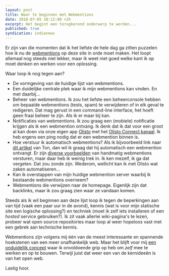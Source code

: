```yaml
---
layout: post
title: Waar te beginnen met Webmentions
date: 2018-07-05 10:12:00 +2h
excerpt: Het begint een terugkerend onderwerp te worden...
published: true
syndication: indienews
---
```

Er zijn van die momenten dat ik het liefste de hele dag ga zitten puzzelen hoe ik nu de [webmentions](/webmentions/) op deze site in orde moet maken. Het loopt allemaal nog steeds niet lekker, maar ik weet niet goed welke kant ik op moet denken en werken voor een oplossing. 

Waar loop ik nog tegen aan?

* De vormgeving van de huidige lijst van webmentions. 
* Een duidelijke centrale plek waar ik mijn webmentions kan vinden. En met daarbij...
* Beheer van webmentions. Ik zou het liefste een beheerconsole hebben om bepaalde webmentions (tests, spam) te verwijderen of in elk geval te redigeren. Dat mag gerust in een command-line interface, het hoeft geen fraai beheer te zijn. Als ik er maar bij kan.
* Notificaties van webmentions. Ik zou graag een (mobiele) notificatie krijgen als ik een webmention ontvang. Ik denk dat ik dat voor een groot al kan doen via onze eigen app [Olisto](https://olisto.com) met het [Olisto Connect kanaal](https://olisto.com/connect). Ik heb ergens een ping nodig dat er een webmention binnen is.
* Hoe verstuur ik automatisch webmentions? Als ik bijvoorbeeld link naar [dit artikel](https://www.zylstra.org/blog/2018/07/resuscitating-pingbacks-with-webmention-io/) van Ton, dan wil ik graag dat hij automatisch een webmention ontvangt. Er zijn [diverse voorbeelden](https://indieweb.org/webmention-implementation-guide) van handmatig webmentions versturen, maar daar heb ik weinig trek in. Ik ken mezelf, ik ga dat vergeten. Dat zou zonde zijn. Wederom, wellicht kan ik met Olisto wat zaken automatiseren...
* Kan ik overstappen van mijn huidige webmention server waarbij ik bestaande webmentions overneem?
* Webmentions die verwijzen naar de homepage. Eigenlijk zijn dat backlinks, maar ik zou graag zien waar ze vandaan komen.

Steeds als ik wil beginnen aan deze lijst loop ik tegen de beperkingen aan van tijd (vaak een paar uur in de avond), kennis (wat is voor mijn statische site een logische oplossing?) en techniek (moet ik zelf iets installeren of een _hosted_ service gebruiken?). Ik zit vaak allerlei wiki-pagina's te lezen, probeer wat open source repositories maar loop al weer hopeloos vast met een gebrek aan technische kennis. 

Webmentions zijn volgens mij één van de meest interessante en spannende hoekstenen van een meer onafhankelijk web. Maar het blijft voor mij [een onduidelijk concept](https://indieweb.org/Webmention) waar ik onvoldoende grip op heb om _zelf_ mee te werken en op te bouwen. Terwijl juist dat weer een van de kernideeën is van het open web. 

Lastig hoor.
